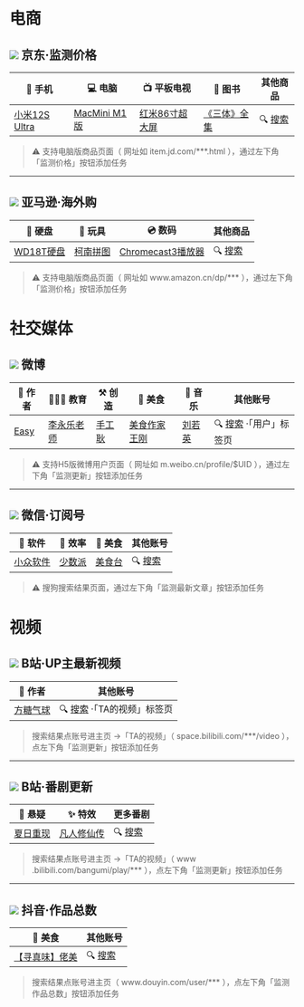 # 电商

## ![](https://www.jd.com/favicon.ico) 京东·监测价格

| 📱 手机 | 💻 电脑 | 📺 平板电视 | 📖 图书 | 其他商品 |
| --- | --- | --- |  --- |  --- |
| [小米12S Ultra](https://u.jd.com/HwsX0Ef) | [MacMini M1版](https://u.jd.com/HLshflX) | [红米86寸超大屏](https://u.jd.com/HLbIZom)| [《三体》全集](https://u.jd.com/HwbsWql) | 🔍 [搜索](https://search.jd.com/Search?keyword=%E6%95%B0%E5%AD%97%E9%94%AE%E7%9B%98%E6%97%A0%E7%BA%BF) |

> ⚠️ 支持电脑版商品页面（ 网址如 item.jd.com/***.html ），通过左下角「监测价格」按钮添加任务

---

## ![](https://www.amazon.cn/favicon.ico) 亚马逊·海外购

| 💾 硬盘 | 🧸 玩具 | 💿 数码 | 其他商品 |
| --- | --- | --- |  --- |
| [WD18T硬盘](https://www.amazon.cn/dp/B08KY32HFR) | [柯南拼图](https://www.amazon.cn/dp/B076KJGKDW) | [Chromecast3播放器](https://www.amazon.cn/dp/B07KC5GS5J) | 🔍 [搜索](https://www.amazon.cn/s?k=%E7%BE%8E%E6%B5%93%E7%83%A7) |

> ⚠️ 支持电脑版商品页面（ 网址如 www​.amazon.cn/dp/*** ），通过左下角「监测价格」按钮添加任务

# 社交媒体

## ![](https://m.weibo.cn/favicon.ico) 微博

| 🎈 作者 | 👨🏻‍🏫 教育 | ⚒️ 创造 | 🍛 美食 | 🎹 音乐 | 其他账号 |
| --- | --- | --- | --- | --- | --- |
| [Easy](https://m.weibo.cn/profile/1088413295) | [李永乐老师](https://m.weibo.cn/profile/3325704142) | [手工耿](https://m.weibo.cn/profile/3108949955) | [美食作家王刚](https://m.weibo.cn/profile/6288254740) | [刘若英](https://m.weibo.cn/profile/1681213010) | 🔍 [搜索](https://m.weibo.cn/search?containerid=100103type%3D1%26q%3D%E6%96%B0%E7%9F%A5%E5%8D%9A%E4%B8%BB) ·「用户」标签页 |

> ⚠️ 支持H5版微博用户页面（ 网址如 m.weibo.cn/profile/$UID ），通过左下角「监测更新」按钮添加任务

---

## ![](https://res.wx.qq.com/a/wx_fed/assets/res/NTI4MWU5.ico) 微信·订阅号

| 💾 软件 | 🚀 效率 | 🥘 美食 | 其他账号 |
| --- | --- | --- | --- |
| [小众软件](https://weixin.sogou.com/weixin?type=1&s_from=input&query=appinncom&ie=utf8&_sug_=n&_sug_type_=)| [少数派](https://weixin.sogou.com/weixin?type=1&s_from=input&query=sspaime&ie=utf8&_sug_=n&_sug_type_=&w=01019900&sut=1319&sst0=1658764155615&lkt=0%2C0%2C0) | [美食台](https://weixin.sogou.com/weixin?type=1&s_from=input&query=foodvideo&ie=utf8&_sug_=n&_sug_type_=&w=01019900&sut=1664&sst0=1658764610151&lkt=0%2C0%2C0) | 🔍 [搜索](https://weixin.sogou.com/weixin?type=1&s_from=input&query=fangtangtongxue&ie=utf8&_sug_=y&_sug_type_=&w=01019900&sut=2508&sst0=1658730700552&lkt=0%2C0%2C0)  |

> ⚠️ 搜狗搜索结果页面，通过左下角「监测最新文章」按钮添加任务


# 视频

## ![](https://space.bilibili.com/favicon.ico) B站·UP主最新视频

| 🎈 作者 | 其他账号 |
| --- | --- |
| [方糖气球](https://space.bilibili.com/10185878/video) | 🔍 [搜索](https://search.bilibili.com/upuser?keyword=%E6%96%B9%E7%B3%96%E6%B0%94%E7%90%83) ·「TA的视频」标签页 |

> 搜索结果点账号进主页 →「TA的视频」（ space.bilibili.com/***/video ），点左下角「监测更新」按钮添加任务

---

## ![](https://space.bilibili.com/favicon.ico) B站·番剧更新

| 👻 悬疑 | ✨ 特效 | 更多番剧 |
| --- | --- | --- |
| [夏日重现](https://www.bilibili.com/bangumi/play/ss41417) | [凡人修仙传](https://www.bilibili.com/bangumi/play/ss28747) | 🔍 [搜索](https://search.bilibili.com/bangumi?keyword=%E8%BE%89%E5%A4%9C%E5%A4%A7%E5%B0%8F%E5%A7%90) |

> 搜索结果点账号进主页 →「TA的视频」（ www​.bilibili.com/bangumi/play/*** ），点左下角「监测更新」按钮添加任务

---

## ![](https://www.douyin.com/favicon.ico) 抖音·作品总数

| 🥘 美食 | 其他账号 |
| --- | --- |
| [【寻真味】佬美](https://www.douyin.com/user/MS4wLjABAAAAHwf1DAfgUg4cxizx9nLC1JozAR1P-jGOhagrX9pgLz8) | 🔍 [搜索](https://www.douyin.com/search/%E5%AF%BB%E7%9C%9F%E5%91%B3?source=switch_tab&type=user) |

> 搜索结果点账号进主页（ www​.douyin.com/user/*** ），点左下角「监测作品总数」按钮添加任务



